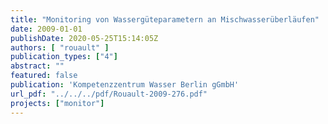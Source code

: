 ```yaml
---
title: "Monitoring von Wassergüteparametern an Mischwasserüberläufen"
date: 2009-01-01
publishDate: 2020-05-25T15:14:05Z
authors: [ "rouault" ]
publication_types: ["4"]
abstract: ""
featured: false
publication: 'Kompetenzzentrum Wasser Berlin gGmbH'
url_pdf: "../../../pdf/Rouault-2009-276.pdf"
projects: ["monitor"]
---
```



